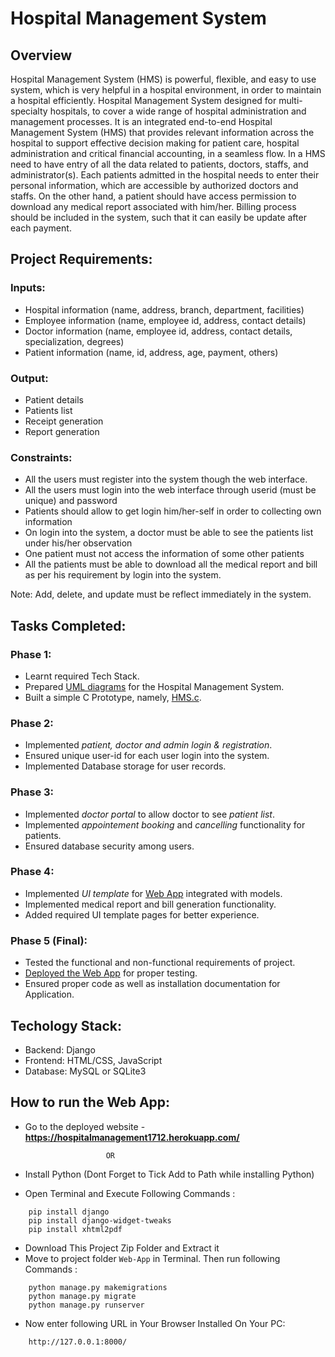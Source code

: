 # Hospital Management System

## Overview

Hospital Management System (HMS) is powerful, flexible, and easy to use system, which is very
helpful in a hospital environment, in order to maintain a hospital efficiently. Hospital Management
System designed for multi-specialty hospitals, to cover a wide range of hospital administration and
management processes. It is an integrated end-to-end Hospital Management System (HMS) that
provides relevant information across the hospital to support effective decision making for patient care,
hospital administration and critical financial accounting, in a seamless flow.
In a HMS need to have entry of all the data related to patients, doctors, staffs, and administrator(s).
Each patients admitted in the hospital needs to enter their personal information, which are accessible by
authorized doctors and staffs. On the other hand, a patient should have access permission to download
any medical report associated with him/her. Billing process should be included in the system, such that
it can easily be update after each payment.

## Project Requirements:

### Inputs:
 * Hospital information (name, address, branch, department, facilities)
 * Employee information (name, employee id, address, contact details)
 * Doctor information (name, employee id, address, contact details, specialization, degrees)
 * Patient information (name, id, address, age, payment, others)

### Output:
 * Patient details
 * Patients list
 * Receipt generation
 * Report generation

### Constraints:
 * All the users must register into the system though the web interface.
 * All the users must login into the web interface through userid (must be unique) and password
 * Patients should allow to get login him/her-self in order to collecting own information
 * On login into the system, a doctor must be able to see the patients list under his/her observation
 * One patient must not access the information of some other patients
 * All the patients must be able to download all the medical report and bill as per his requirement by login into the system.

Note: Add, delete, and update must be reflect immediately in the system.

## Tasks Completed:

### Phase 1:
 * Learnt required Tech Stack.
 * Prepared [UML diagrams](https://github.com/alekhgupta1441/Hospital_Management_System/tree/main/UML%20Diagrams) for the Hospital Management System.
 * Built a simple C Prototype, namely, [HMS.c](https://github.com/alekhgupta1441/Hospital_Management_System/blob/main/Prototype/HMS.c).

### Phase 2:
 * Implemented *patient, doctor and admin login & registration*.
 * Ensured unique user-id for each user login into the system.
 * Implemented Database storage for user records.

### Phase 3:
 * Implemented *doctor portal* to allow doctor to see *patient list*.
 * Implemented *appointement booking* and *cancelling* functionality for patients.
 * Ensured database security among users.

### Phase 4:
 * Implemented *UI template* for [Web App](https://github.com/alekhgupta1441/Hospital_Management_System/tree/main/Web-App) integrated with models.
 * Implemented medical report and bill generation functionality.
 * Added required UI template pages for better experience.

### Phase 5 (Final):
 * Tested the functional and non-functional requirements of project.
 * [Deployed the Web App](https://hospitalmanagement1712.herokuapp.com/) for proper testing.
 * Ensured proper code as well as installation documentation for Application.

## Techology Stack:

 * Backend: Django
 * Frontend: HTML/CSS, JavaScript
 * Database: MySQL or SQLite3

## How to run the Web App:
- Go to the deployed website - <b>https://hospitalmanagement1712.herokuapp.com/</b>

                        OR

- Install Python (Dont Forget to Tick Add to Path while installing Python)
- Open Terminal and Execute Following Commands :
```
	pip install django
	pip install django-widget-tweaks
	pip install xhtml2pdf
```
- Download This Project Zip Folder and Extract it
- Move to project folder `Web-App` in Terminal. Then run following Commands :
```
	python manage.py makemigrations
	python manage.py migrate
	python manage.py runserver
```
- Now enter following URL in Your Browser Installed On Your PC:
```
	http://127.0.0.1:8000/
```
